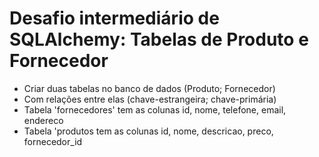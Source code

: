 # Desafio intermediário de SQLAlchemy: Tabelas de Produto e Fornecedor

- Criar duas tabelas no banco de dados (Produto; Fornecedor)
- Com relações entre elas (chave-estrangeira; chave-primária)
- Tabela 'fornecedores' tem as colunas id, nome, telefone, email, endereco
- Tabela 'produtos tem as colunas id, nome, descricao, preco, fornecedor_id